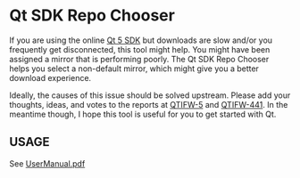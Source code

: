 Qt SDK Repo Chooser
===================
If you are using the online [Qt 5 SDK](http://www.qt-project.org/downloads) but
downloads are slow and/or you frequently get disconnected, this tool might help.
You might have been assigned a mirror that is performing poorly. The Qt SDK Repo
Chooser helps you select a non-default mirror, which might give you a better
download experience.

Ideally, the causes of this issue should be solved upstream. Please add your
thoughts, ideas, and votes to the reports at [QTIFW-5](https://bugreports.qt-project.org/browse/QTIFW-5)
and [QTIFW-441](https://bugreports.qt-project.org/browse/QTIFW-441). In the
meantime though, I hope this tool is useful for you to get started with Qt.


USAGE
-----
See [UserManual.pdf](https://github.com/JKSH/QtSdkRepoChooser/blob/master/UserManual.pdf)
